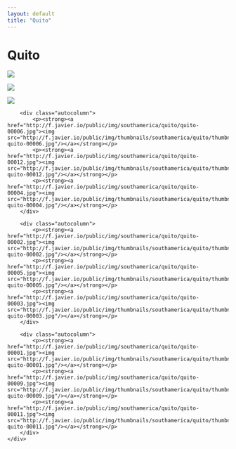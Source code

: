 ```yaml
---
layout: default
title: "Quito"
---
```


<h1 class="page" style="padding-left:0%;">Quito</h1>
<div class="page">
    <div class="autowide">
        <div class="autocolumn">
            <p><strong><a href="http://f.javier.io/public/img/southamerica/quito/quito-00008.jpg"><img src="http://f.javier.io/public/img/thumbnails/southamerica/quito/thumbnail-quito-00008.jpg"/></a></strong></p>
            <p><strong><a href="http://f.javier.io/public/img/southamerica/quito/quito-00007.jpg"><img src="http://f.javier.io/public/img/thumbnails/southamerica/quito/thumbnail-quito-00007.jpg"/></a></strong></p>
            <p><strong><a href="http://f.javier.io/public/img/southamerica/quito/quito-00010.jpg"><img src="http://f.javier.io/public/img/thumbnails/southamerica/quito/thumbnail-quito-00010.jpg"/></a></strong></p>
        </div>

        <div class="autocolumn">
            <p><strong><a href="http://f.javier.io/public/img/southamerica/quito/quito-00006.jpg"><img src="http://f.javier.io/public/img/thumbnails/southamerica/quito/thumbnail-quito-00006.jpg"/></a></strong></p>
            <p><strong><a href="http://f.javier.io/public/img/southamerica/quito/quito-00012.jpg"><img src="http://f.javier.io/public/img/thumbnails/southamerica/quito/thumbnail-quito-00012.jpg"/></a></strong></p>
            <p><strong><a href="http://f.javier.io/public/img/southamerica/quito/quito-00004.jpg"><img src="http://f.javier.io/public/img/thumbnails/southamerica/quito/thumbnail-quito-00004.jpg"/></a></strong></p>
        </div>

        <div class="autocolumn">
            <p><strong><a href="http://f.javier.io/public/img/southamerica/quito/quito-00002.jpg"><img src="http://f.javier.io/public/img/thumbnails/southamerica/quito/thumbnail-quito-00002.jpg"/></a></strong></p>
            <p><strong><a href="http://f.javier.io/public/img/southamerica/quito/quito-00005.jpg"><img src="http://f.javier.io/public/img/thumbnails/southamerica/quito/thumbnail-quito-00005.jpg"/></a></strong></p>
            <p><strong><a href="http://f.javier.io/public/img/southamerica/quito/quito-00003.jpg"><img src="http://f.javier.io/public/img/thumbnails/southamerica/quito/thumbnail-quito-00003.jpg"/></a></strong></p>
        </div>

        <div class="autocolumn">
            <p><strong><a href="http://f.javier.io/public/img/southamerica/quito/quito-00001.jpg"><img src="http://f.javier.io/public/img/thumbnails/southamerica/quito/thumbnail-quito-00001.jpg"/></a></strong></p>
            <p><strong><a href="http://f.javier.io/public/img/southamerica/quito/quito-00009.jpg"><img src="http://f.javier.io/public/img/thumbnails/southamerica/quito/thumbnail-quito-00009.jpg"/></a></strong></p>
            <p><strong><a href="http://f.javier.io/public/img/southamerica/quito/quito-00011.jpg"><img src="http://f.javier.io/public/img/thumbnails/southamerica/quito/thumbnail-quito-00011.jpg"/></a></strong></p>
        </div>
    </div>
</div>
